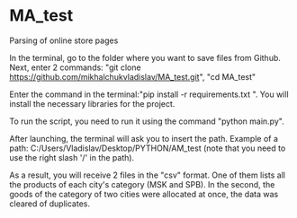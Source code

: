 # MA_test
Parsing of online store pages

In the terminal, go to the folder where you want to save files from Github. Next, enter 2 commands:
"git clone https://github.com/mikhalchukvladislav/MA_test.git",
"cd MA_test"

Enter the command in the terminal:"pip install -r requirements.txt ". You will install the necessary libraries for the project.

To run the script, you need to run it using the command "python main.py".

After launching, the terminal will ask you to insert the path. Example of a path: C:/Users/Vladislav/Desktop/PYTHON/AM_test (note that you need to use the right slash '/' in the path).

As a result, you will receive 2 files in the "csv" format. One of them lists all the products of each city's category (MSK and SPB). In the second, the goods of the category of two cities were allocated at once, the data was cleared of duplicates.
